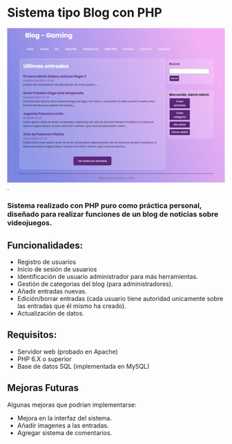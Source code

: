# Sistema tipo Blog con PHP

![Captura](https://github.com/Alexis-Srrn/blog-crud/blob/main/Capturas/1.png).

### Sistema realizado con PHP puro como práctica personal, diseñado para realizar funciones de un blog de noticias sobre videojuegos. 

## Funcionalidades:

* Registro de usuarios
* Inicio de sesión de usuarios
* Identificación de usuario administrador para más herramientas.
* Gestión de categorias del blog (para administradores).
* Añadir entradas nuevas.
* Edición/borrar entradas (cada usuario tiene autoridad unicamente sobre las entradas que él mismo ha creado).
* Actualización de datos.

## Requisitos:

* Servidor web (probado en Apache)
* PHP 6.X o superior
* Base de datos SQL (implementada en MySQL)


## Mejoras Futuras

Algunas mejoras que podrian implementarse:

* Mejora en la interfaz del sistema.
* Añadir imagenes a las entradas.
* Agregar sistema de comentarios.



